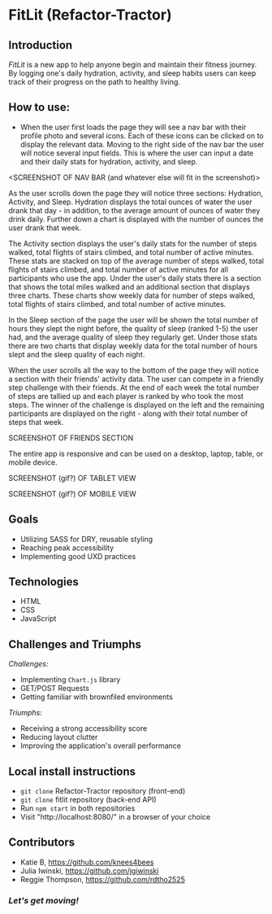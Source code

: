 # FitLit (Refactor-Tractor)

## Introduction
_FitLit_ is a new app to help anyone begin and maintain their fitness journey.  By logging one's daily hydration, activity, and sleep habits users can keep track of their progress on the path to healthy living.

## How to use:
+ When the user first loads the page they will see a nav bar with their profile photo and several icons. Each of these icons can be clicked on to display the relevant data. Moving to the right side of the nav bar the user will notice several input fields. This is where the user can input a date and their daily stats for hydration, activity, and sleep.

<SCREENSHOT OF NAV BAR (and whatever else will fit in the screenshot)>

As the user scrolls down the page they will notice three sections: Hydration, Activity, and Sleep. Hydration displays the total ounces of water the user drank that day - in addition, to the average amount of ounces of water they drink daily. Further down a chart is displayed with the number of ounces the user drank that week.

The Activity section displays the user's daily stats for the number of steps walked, total flights of stairs climbed, and total number of active minutes. These stats are stacked on top of the average number of steps walked, total flights of stairs climbed, and total number of active minutes for all participants who use the app.
Under the user's daily stats there is a section that shows the total miles walked and an additional section that displays three charts. These charts show weekly data for number of steps walked, total flights of stairs climbed, and total number of active minutes.

In the Sleep section of the page the user will be shown the total number of hours they slept the night before, the quality of sleep (ranked 1-5) the user had, and the average quality of sleep they regularly get.
Under those stats there are two charts that display weekly data for the total number of hours slept and the sleep quality of each night.


<SCREENSHOT OF ALL THREE DATA DISPLAY SECTIONS>

When the user scrolls all the way to the bottom of the page they will notice a section with their friends' activity data. The user can compete in a friendly step challenge with their friends. At the end of each week the total number of steps are tallied up and each player is ranked by who took the most steps. The winner of the challenge is displayed on the left and the remaining participants are displayed on the right - along with their total number of steps that week.

SCREENSHOT OF FRIENDS SECTION

The entire app is responsive and can be used on a desktop, laptop, table, or mobile device.

SCREENSHOT (gif?) OF TABLET VIEW

SCREENSHOT (gif?) OF MOBILE VIEW

## Goals
+ Utilizing SASS for DRY, reusable styling
+ Reaching peak accessibility
+ Implementing good UXD practices

## Technologies
+ HTML
+ CSS
+ JavaScript

## Challenges and Triumphs
*Challenges:*
+ Implementing `Chart.js` library
+ GET/POST Requests
+ Getting familiar with brownfiled environments

*Triumphs:*
+ Receiving a strong accessibility score
+ Reducing layout clutter
+ Improving the application's overall performance

## Local install instructions
+ `git clone` Refactor-Tractor repository (front-end)
+ `git clone` fitlit repository (back-end API)
+ Run `npm start` in both repositories
+ Visit "http://localhost:8080/" in a browser of your choice

## Contributors
+ Katie B, https://github.com/knees4bees
+ Julia Iwinski, https://github.com/jgiwinski
+ Reggie Thompson, https://github.com/rdtho2525

### _Let's get moving!_
